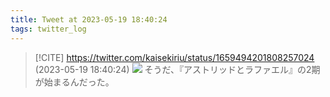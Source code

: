 ```yaml
---
title: Tweet at 2023-05-19 18:40:24
tags: twitter_log
---
```


> [!CITE] https://twitter.com/kaisekiriu/status/1659494201808257024 (2023-05-19 18:40:24)
> ![](https://twitter.com/kaisekiriu/status/1659494201808257024)
> そうだ、『アストリッドとラファエル』の2期が始まるんだった。
